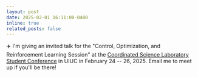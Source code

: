 ```yaml
---
layout: post
date: 2025-02-01 16:11:00-0400
inline: true
related_posts: false
---
```


:airplane: I'm giving an invited talk for the "Control, Optimization, and Reinforcement Learning Session" at the [Coordinated Science Laboratory Student Conference](https://studentconference.csl.illinois.edu/) in UIUC in February 24 -- 26, 2025. Email me to meet up if you'll be there!
